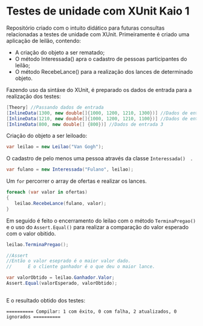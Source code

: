 # Testes de unidade com XUnit Kaio 1

Repositório criado com o intuito didático para futuras consultas relacionadas a testes de unidade com XUnit.
Primeiramente é criado uma aplicação de leilão, contendo:
- A criação do objeto a ser rematado;
- O método Interessada() apra o cadastro de pessoas participantes do leilão;
- O método RecebeLance() para a realização dos lances de determinado objeto.

Fazendo uso da sintáxe do XUnit, é preparado os dados de entrada para a realização dos testes:
```C#
[Theory] //Passando dados de entrada
[InlineData(1300, new double[]{1000, 1200, 1210, 1300})] //Dados de entrada 1
[InlineData(1210, new double[]{1000, 1200, 1210, 1100})] //Dados de entrada 2
[InlineData(800, new double[] {800})] //Dados de entrada 3
```

Criação do objeto a ser leiloado:
 ```C#
 var leilao = new Leilao("Van Gogh");
 ```
 
 O cadastro de pelo menos uma pessoa através da classe ```Interessada()  ```.
  ```C#
var fulano = new Interessada("Fulano", leilao);
```

Um ```for``` percorrer o array de ofertas e realizar os lances.
 ```C#
foreach (var valor in ofertas)
{
    leilao.RecebeLance(fulano, valor);
}
```

Em seguido é feito o encerramento do leilao com o método ```TerminaPregao()``` e o uso do ```Assert.Equal()``` para realizar a comparação do valor esperado com o valor obitido.
 ```C#
 leilao.TerminaPregao();

//Assert
//Então o valor eseprado é o maior valor dado.
//      E o cliente ganhador é o que deu o maior lance.

var valorObtido = leilao.Ganhador.Valor;
Assert.Equal(valorEsperado, valorObtido);
        
```

E o resultado obtido dos testes:

```========== Compilar: 1 com êxito, 0 com falha, 2 atualizados, 0 ignorados ==========```
